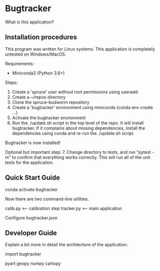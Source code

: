 # Bugtracker

What is this application?

## Installation procedures

This program was written for Linux systems. This application is completely untested on Windows/MacOS.

Requirements:
* Miniconda3 (Python 3.6+)

Steps:
1. Create a 'spruce' user *without* root permissions using useradd.
2. Create a \~/repos directory
3. Clone the spruce-budworm repository
4. Create a 'bugtracker' environment using miniconda (conda env create ...)
5. Activate the bugtracker environment
6. Run the ./update.sh script in the top level of the repo. It will install bugtracker. If it complains about missing dependencies, install the dependencies using conda and re-run the ./update.sh script.

Bugtracker is now installed!

Optional but important step:
7. Change directory to tests, and run "pytest -m" to confirm that everything works correctly. This will run all of the unit tests for the application.


## Quick Start Guide


conda activate bugtracker

Now there are two command-line utilities.

calib.py <-- calibration step
tracker.py <-- main application

Configure bugtracker.json


## Developer Guide

Explain a bit more in detail the architecture of the application.


import bugtracker


pyart
geopy
numpy
cartopy

